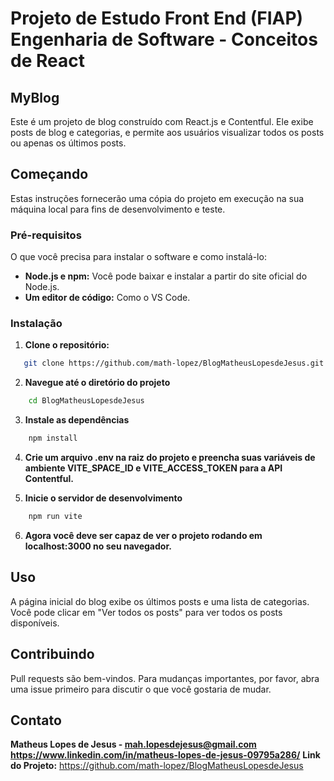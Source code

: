 # Projeto de Estudo Front End (FIAP) Engenharia de Software - Conceitos de React

## MyBlog

Este é um projeto de blog construído com React.js e Contentful. Ele exibe posts de blog e categorias, e permite aos usuários visualizar todos os posts ou apenas os últimos posts.

## Começando

Estas instruções fornecerão uma cópia do projeto em execução na sua máquina local para fins de desenvolvimento e teste.

### Pré-requisitos

O que você precisa para instalar o software e como instalá-lo:

- **Node.js e npm:** Você pode baixar e instalar a partir do site oficial do Node.js.
- **Um editor de código:** Como o VS Code.

### Instalação

1. **Clone o repositório:**
```sh
   git clone https://github.com/math-lopez/BlogMatheusLopesdeJesus.git
```

2. **Navegue até o diretório do projeto**

```sh
    cd BlogMatheusLopesdeJesus
```

3. **Instale as dependências**

```sh
    npm install
```
4. **Crie um arquivo .env na raiz do projeto e preencha suas variáveis de ambiente VITE_SPACE_ID e VITE_ACCESS_TOKEN para a API Contentful.**

5. **Inicie o servidor de desenvolvimento**
```sh
    npm run vite
```
6. **Agora você deve ser capaz de ver o projeto rodando em localhost:3000 no seu navegador.**

## Uso
A página inicial do blog exibe os últimos posts e uma lista de categorias. Você pode clicar em "Ver todos os posts" para ver todos os posts disponíveis.

## Contribuindo
Pull requests são bem-vindos. Para mudanças importantes, por favor, abra uma issue primeiro para discutir o que você gostaria de mudar.

## Contato

**Matheus Lopes de Jesus - mah.lopesdejesus@gmail.com**
**https://www.linkedin.com/in/matheus-lopes-de-jesus-09795a286/**
**Link do Projeto:** https://github.com/math-lopez/BlogMatheusLopesdeJesus
